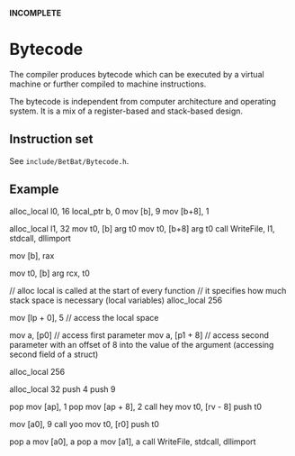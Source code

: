 **INCOMPLETE**

# Bytecode
The compiler produces bytecode which can be executed by a virtual machine or further compiled to machine instructions.

The bytecode is independent from computer architecture and operating system. It is a mix of a register-based and stack-based design.

## Instruction set
See `include/BetBat/Bytecode.h`.


## Example
alloc_local l0, 16
local_ptr b, 0
mov [b], 9
mov [b+8], 1

alloc_local l1, 32
mov t0, [b]
arg t0
mov t0, [b+8]
arg t0
call WriteFile, l1, stdcall, dllimport

mov [b], rax

mov t0, [b]
arg rcx, t0




// alloc local is called at the start of every function
// it specifies how much stack space is necessary (local variables)
alloc_local 256

mov [lp + 0], 5 // access the local space

<!-- param a, 0, size // access first argument
param a, 1, size // access second argument
param_ptr a, 1, disp // get pointer to second argument -->
    
mov a, [p0] // access first parameter
mov a, [p1 + 8] // access second parameter with an offset of 8 into the value of the argument (accessing second field of a struct)


alloc_local 256

alloc_local 32
push 4
push 9

pop
mov [ap], 1
pop
mov [ap + 8], 2
call hey
mov t0, [rv - 8]
push t0

mov [a0], 9
call yoo
mov t0, [r0]
push t0

pop a
mov [a0], a
pop a
mov [a1], a
call WriteFile, stdcall, dllimport


